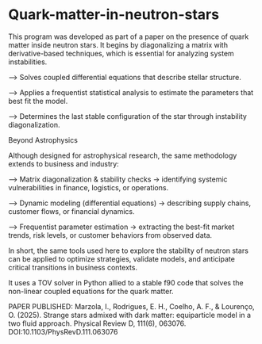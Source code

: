# Quark-matter-in-neutron-stars


This program was developed as part of a paper on the presence of quark matter inside neutron stars. It begins by diagonalizing a matrix with derivative-based techniques, which is essential for analyzing system instabilities. 

--> Solves coupled differential equations that describe stellar structure.

--> Applies a frequentist statistical analysis to estimate the parameters that best fit the model.

--> Determines the last stable configuration of the star through instability diagonalization.

Beyond Astrophysics

Although designed for astrophysical research, the same methodology extends to business and industry:

--> Matrix diagonalization & stability checks → identifying systemic vulnerabilities in finance, logistics, or operations.

--> Dynamic modeling (differential equations) → describing supply chains, customer flows, or financial dynamics.

--> Frequentist parameter estimation → extracting the best-fit market trends, risk levels, or customer behaviors from observed data.

In short, the same tools used here to explore the stability of neutron stars can be applied to optimize strategies, validate models, and anticipate critical transitions in business contexts.

It uses a TOV solver in Python allied to a stable f90 code that solves the non-linear coupled equations for the quark matter.


PAPER PUBLISHED: Marzola, I., Rodrigues, E. H., Coelho, A. F., & Lourenço, O. (2025). Strange stars admixed with dark matter: equiparticle model in a two fluid approach. Physical Review D, 111(6), 063076. DOI:10.1103/PhysRevD.111.063076
